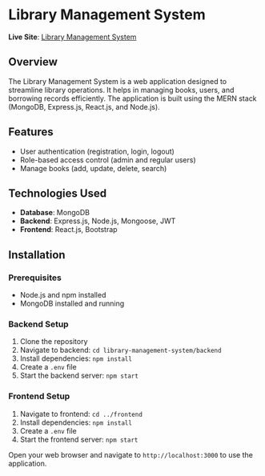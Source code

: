 # Library Management System

**Live Site**: [Library Management System](https://library-management-86cd6.web.app)

## Overview
The Library Management System is a web application designed to streamline library operations. It helps in managing books, users, and borrowing records efficiently. The application is built using the MERN stack (MongoDB, Express.js, React.js, and Node.js).

## Features
- User authentication (registration, login, logout)
- Role-based access control (admin and regular users)
- Manage books (add, update, delete, search)

## Technologies Used
- **Database**: MongoDB
- **Backend**: Express.js, Node.js, Mongoose, JWT
- **Frontend**: React.js, Bootstrap

## Installation
### Prerequisites
- Node.js and npm installed
- MongoDB installed and running

### Backend Setup
1. Clone the repository
2. Navigate to backend: `cd library-management-system/backend`
3. Install dependencies: `npm install`
4. Create a `.env` file
5. Start the backend server: `npm start`

### Frontend Setup
1. Navigate to frontend: `cd ../frontend`
2. Install dependencies: `npm install`
3. Create a `.env` file
4. Start the frontend server: `npm start`

Open your web browser and navigate to `http://localhost:3000` to use the application.


